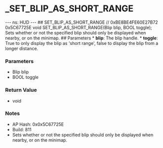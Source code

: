 # _SET_BLIP_AS_SHORT_RANGE

--- ns: HUD --- ## SET_BLIP_AS_SHORT_RANGE  // 0xBE8BE4FE60E27B72 0x5C67725E void SET_BLIP_AS_SHORT_RANGE(Blip blip, BOOL toggle);  Sets whether or not the specified blip should only be displayed when nearby, or on the minimap.  ## Parameters * **blip**: The blip handle. * **toggle**: True to only display the blip as 'short range', false to display the blip from a longer distance.

### Parameters
* Blip blip
* BOOL toggle

### Return Value
* void

### Notes
* AP Hash: 0x0x5C67725E
* Build: 811
* Sets whether or not the specified blip should only be displayed when nearby, or on the minimap.

